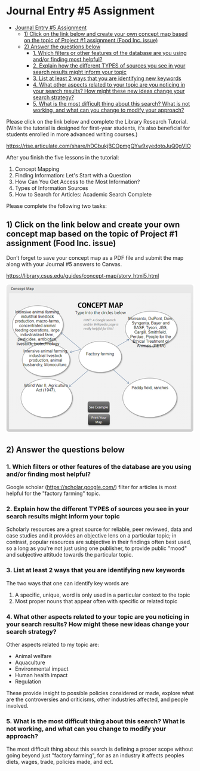 # Journal Entry #5 Assignment

- [Journal Entry #5 Assignment](#journal-entry-5-assignment)
  - [1) Click on the link below and create your own concept map based on the topic of Project #1 assignment (Food Inc. issue)](#1-click-on-the-link-below-and-create-your-own-concept-map-based-on-the-topic-of-project-1-assignment-food-inc-issue)
  - [2) Answer the questions below](#2-answer-the-questions-below)
    - [1. Which filters or other features of the database are you using and/or finding most helpful?](#1-which-filters-or-other-features-of-the-database-are-you-using-andor-finding-most-helpful)
    - [2. Explain how the different TYPES of sources you see in your search results might inform your topic](#2-explain-how-the-different-types-of-sources-you-see-in-your-search-results-might-inform-your-topic)
    - [3. List at least 2 ways that you are identifying new keywords](#3-list-at-least-2-ways-that-you-are-identifying-new-keywords)
    - [4. What other aspects related to your topic are you noticing in your search results? How might these new ideas change your search strategy?](#4-what-other-aspects-related-to-your-topic-are-you-noticing-in-your-search-results-how-might-these-new-ideas-change-your-search-strategy)
    - [5. What is the most difficult thing about this search? What is not working, and what can you change to modify your approach?](#5-what-is-the-most-difficult-thing-about-this-search-what-is-not-working-and-what-can-you-change-to-modify-your-approach)

Please click on the link below and complete the Library Research Tutorial.
(While the tutorial is designed for first-year students, it’s also beneficial
for students enrolled in more advanced writing courses.)

<https://rise.articulate.com/share/hDCbukjBCOpmgQYw9xyedotoJuQ0gVIO>

After you finish the five lessons in the tutorial:

1. Concept Mapping
2. Finding Information: Let's Start with a Question
3. How Can You Get Access to the Most Information?
4. Types of Information Sources
5. How to Search for Articles: Academic Search Complete

Please complete the following two tasks:

## 1) Click on the link below and create your own concept map based on the topic of Project #1 assignment (Food Inc. issue)

Don’t forget to save your concept map as a PDF file and submit
the map along with your Journal #5 answers to Canvas.

<https://library.csus.edu/guides/concept-map/story_html5.html>

![Concept map](journal_entry_assignment_05_concept_map.png)

## 2) Answer the questions below

### 1. Which filters or other features of the database are you using and/or finding most helpful?

Google scholar (https://scholar.google.com/) filter for articles is most helpful
for the "factory farming" topic.

### 2. Explain how the different TYPES of sources you see in your search results might inform your topic

Scholarly resources are a great source for reliable, peer reviewed, data and
case studies and it provides an objective lens on a particular topic; in
contrast, popular resources are subjective in their findings often best used,
so a long as you're not just using one publisher, to provide public "mood" and
subjective attitude towards the particular topic.

### 3. List at least 2 ways that you are identifying new keywords

The two ways that one can identify key words are

1. A specific, unique, word is only used in a particular context to the topic
2. Most proper nouns that appear often with specific or related topic

### 4. What other aspects related to your topic are you noticing in your search results? How might these new ideas change your search strategy?

Other aspects related to my topic are:

- Animal welfare
- Aquaculture
- Environmental impact
- Human health impact
- Regulation

These provide insight to possible policies considered or made, explore what are
the controversies and criticisms, other industries affected, and people
involved.

### 5. What is the most difficult thing about this search? What is not working, and what can you change to modify your approach?

The most difficult thing about this search is defining a proper scope without
going beyond just "factory farming", for as an industry it affects peoples diets,
wages, trade, policies made, and ect.
